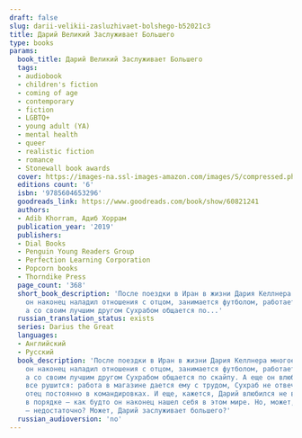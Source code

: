 ```yaml
---
draft: false
slug: darii-velikii-zasluzhivaet-bolshego-b52021c3
title: Дарий Великий Заслуживает Большего
type: books
params:
  book_title: Дарий Великий Заслуживает Большего
  tags:
  - audiobook
  - children's fiction
  - coming of age
  - contemporary
  - fiction
  - LGBTQ+
  - young adult (YA)
  - mental health
  - queer
  - realistic fiction
  - romance
  - Stonewall book awards
  cover: https://images-na.ssl-images-amazon.com/images/S/compressed.photo.goodreads.com/books/1650101290i/60821241.jpg
  editions count: '6'
  isbn: '9785604653296'
  goodreads_link: https://www.goodreads.com/book/show/60821241
  authors:
  - Adib Khorram, Адиб Хоррам
  publication_year: '2019'
  publishers:
  - Dial Books
  - Penguin Young Readers Group
  - Perfection Learning Corporation
  - Popcorn books
  - Thorndike Press
  page_count: '368'
  short_book_description: 'После поездки в Иран в жизни Дария Келлнера многое изменилось:
    он наконец наладил отношения с отцом, занимается футболом, работает в чайном магазине,
    а со своим лучшим другом Сухрабом общается по...'
  russian_translation_status: exists
  series: Darius the Great
  languages:
  - Английский
  - Русский
  book_description: 'После поездки в Иран в жизни Дария Келлнера многое изменилось:
    он наконец наладил отношения с отцом, занимается футболом, работает в чайном магазине,
    а со своим лучшим другом Сухрабом общается по скайпу. А еще он влюбился.Но вскоре
    все рушится: работа в магазине дается ему с трудом, Сухраб не отвечает на звонки,
    отец постоянно в командировках. И еще, кажется, Дарий влюбился не в того...Дарий
    в порядке — как будто он наконец нашел себя в этом мире. Но, может, быть в порядке
    — недостаточно? Может, Дарий заслуживает большего?'
  russian_audioversion: 'no'
---
```

